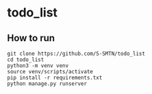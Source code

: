 # todo_list
## How to run

```
git clone https://github.com/S-SMTN/todo_list
cd todo_list
python3 -m venv venv
source venv/scripts/activate
pip install -r requirements.txt
python manage.py runserver
```